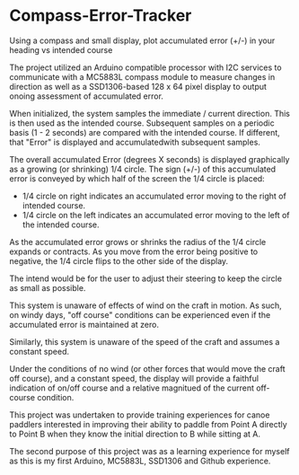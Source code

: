 # Compass-Error-Tracker
Using a compass and small display, plot accumulated error (+/-) in your heading vs intended course

The project utilized an Arduino compatible processor with I2C services to communicate with a MC5883L compass module to measure changes in direction 
as well as a SSD1306-based 128 x 64 pixel display to output onoing assessment of accumulated error.

When initialized, the system samples the immediate / current direction.  This is then used as the intended course.
Subsequent samples on a periodic basis (1 - 2 seconds) are compared with the intended course.  If different, that "Error" is displayed and accumulatedwith subsequent samples. 

The overall accumulated Error (degrees X seconds) is displayed graphically as a growing (or shrinking) 1/4 circle. The sign (+/-) of this accumulated
error is conveyed by which half of the screen the 1/4 circle is placed:

- 1/4 circle on right indicates an accumulated error moving to the right of intended course.
- 1/4 circle on the left indicates an accumulated error moving to the left of the intended course.

As the accumulated error grows or shrinks the radius of the 1/4 circle expands or contracts. As you move from the error being positive to negative, 
the 1/4 circle flips to the other side of the display.

The intend would be for the user to adjust their steering to keep the circle as small as possible. 

This system is unaware of effects of wind on the craft in motion.  As such, on windy days, "off course" conditions can be experienced even
if the accumulated error is maintained at zero. 

Similarly, this system is unaware of the speed of the craft and assumes a constant speed. 

Under the conditions of no wind (or other forces that would move the craft off course), and a constant speed, the display will provide a faithful indication of on/off course and a relative magnitued of the current off-course condition. 

This project was undertaken to provide training experiences for canoe paddlers interested in improving their ability to paddle from Point A 
directly to Point B when they know the initial direction to B while sitting at A. 

The second purpose of this project was as a learning experience for myself as this is my first Arduino, MC5883L, SSD1306 and Github experience. 
